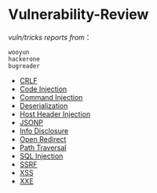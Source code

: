 # Vulnerability-Review


*vuln/tricks reports from*：
```
wooyun 
hackerone 
bugreader 
```

- [CRLF](https://github.com/0wlsec/Vuln-Review/blob/main/CRLF.md)
- [Code Injection](https://github.com/0wlsec/Vuln-Review/blob/main/Code%20Injection.md)
- [Command Injection](https://github.com/0wlsec/Vuln-Review/blob/main/Command%20Injection.md)
- [Deserialization](https://github.com/0wlsec/Vuln-Review/blob/main/Deserialization.md)
- [Host Header Injection](https://github.com/0wlsec/Vuln-Review/blob/main/Host%20Header%20Injection.md)
- [JSONP](https://github.com/0wlsec/Vuln-Review/blob/main/JSONP.md)
- [Info Disclosure](https://github.com/0wlsec/Vuln-Review/blob/main/Info%20Disclosure.md)
- [Open Redirect](https://github.com/0wlsec/Vuln-Review/blob/main/Open%20Redirect.md)
- [Path Traversal](https://github.com/0wlsec/Vuln-Review/blob/main/Path%20Traversal.md)
- [SQL Injection](https://github.com/0wlsec/Vuln-Review/blob/main/SQL%20Injection.md)
- [SSRF](https://github.com/0wlsec/Vuln-Review/blob/main/SSRF.md)
- [XSS](https://github.com/0wlsec/Vuln-Review/blob/main/XSS.md)
- [XXE](https://github.com/0wlsec/Vuln-Review/blob/main/XXE.md)

